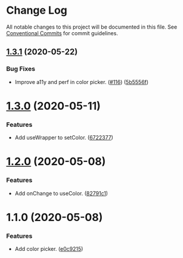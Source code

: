 # Change Log

All notable changes to this project will be documented in this file.
See [Conventional Commits](https://conventionalcommits.org) for commit guidelines.

## [1.3.1](https://git.faithlife.dev/Logos/FaithlifeEquipment/compare/@faithlife/color-picker@1.3.0...@faithlife/color-picker@1.3.1) (2020-05-22)


### Bug Fixes

* Improve a11y and perf in color picker. ([#116](https://git.faithlife.dev/Logos/FaithlifeEquipment/issues/116)) ([5b5556f](https://git.faithlife.dev/Logos/FaithlifeEquipment/commits/5b5556f8e2e653cedf7b3df5ec3f4a88bcdaa4dc))





# [1.3.0](https://git.faithlife.dev/Logos/FaithlifeEquipment/compare/@faithlife/color-picker@1.2.0...@faithlife/color-picker@1.3.0) (2020-05-11)


### Features

* Add useWrapper to setColor. ([6722377](https://git.faithlife.dev/Logos/FaithlifeEquipment/commits/67223775262b51064930dace8964397e8a046e40))





# [1.2.0](https://git.faithlife.dev/Logos/FaithlifeEquipment/compare/@faithlife/color-picker@1.1.0...@faithlife/color-picker@1.2.0) (2020-05-08)


### Features

* Add onChange to useColor. ([82791c1](https://git.faithlife.dev/Logos/FaithlifeEquipment/commits/82791c14954fbfd55c1a318a6460d081465dc58b))





# 1.1.0 (2020-05-08)


### Features

* Add color picker. ([e0c9215](https://git.faithlife.dev/Logos/FaithlifeEquipment/commits/e0c9215f893d014ca6974f0fe791c5ecb51dc99e))
